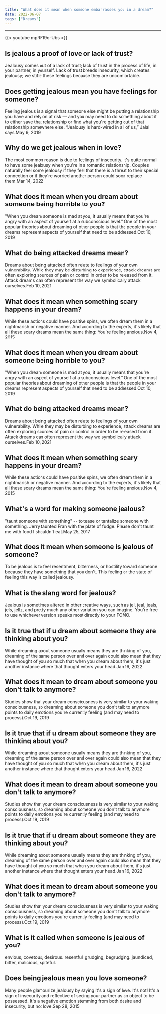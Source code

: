 ```yaml
---
title: "What does it mean when someone embarrasses you in a dream?"
date: 2022-06-07
tags: ["Dreams"]
---
```


---
{{< youtube mpRF19o-Ubs >}}
## Is jealous a proof of love or lack of trust?
Jealousy comes out of a lack of trust; lack of trust in the process of life, in your partner, in yourself. Lack of trust breeds insecurity, which creates jealousy; we stifle these feelings because they are uncomfortable.

## Does getting jealous mean you have feelings for someone?
Feeling jealous is a signal that someone else might be putting a relationship you have and rely on at risk — and you may need to do something about it to either save that relationship or find what you're getting out of that relationship somewhere else. “Jealousy is hard-wired in all of us,” Jalal says.May 9, 2019

## Why do we get jealous when in love?
The most common reason is due to feelings of insecurity. It's quite normal to have some jealousy when you're in a romantic relationship. Couples naturally feel some jealousy if they feel that there is a threat to their special connection or if they're worried another person could soon replace them.Mar 14, 2022

## What does it mean when you dream about someone being horrible to you?
"When you dream someone is mad at you, it usually means that you're angry with an aspect of yourself at a subconscious level." One of the most popular theories about dreaming of other people is that the people in your dreams represent aspects of yourself that need to be addressed.Oct 10, 2019

## What do being attacked dreams mean?
Dreams about being attacked often relate to feelings of your own vulnerability. While they may be disturbing to experience, attack dreams are often exploring sources of pain or control in order to be released from it. Attack dreams can often represent the way we symbolically attack ourselves.Feb 10, 2021

## What does it mean when something scary happens in your dream?
While these actions could have positive spins, we often dream them in a nightmarish or negative manner. And according to the experts, it's likely that all these scary dreams mean the same thing: You're feeling anxious.Nov 4, 2015

## What does it mean when you dream about someone being horrible to you?
"When you dream someone is mad at you, it usually means that you're angry with an aspect of yourself at a subconscious level." One of the most popular theories about dreaming of other people is that the people in your dreams represent aspects of yourself that need to be addressed.Oct 10, 2019

## What do being attacked dreams mean?
Dreams about being attacked often relate to feelings of your own vulnerability. While they may be disturbing to experience, attack dreams are often exploring sources of pain or control in order to be released from it. Attack dreams can often represent the way we symbolically attack ourselves.Feb 10, 2021

## What does it mean when something scary happens in your dream?
While these actions could have positive spins, we often dream them in a nightmarish or negative manner. And according to the experts, it's likely that all these scary dreams mean the same thing: You're feeling anxious.Nov 4, 2015

## What's a word for making someone jealous?
"taunt someone with something" -- to tease or tantalize someone with something. Jerry taunted Fran with the plate of fudge. Please don't taunt me with food I shouldn't eat.May 25, 2017

## What does it mean when someone is jealous of someone?
To be jealous is to feel resentment, bitterness, or hostility toward someone because they have something that you don't. This feeling or the state of feeling this way is called jealousy.

## What is the slang word for jealous?
Jealous is sometimes altered in other creative ways, such as jel, jeal, jeals, jels, jellz, and pretty much any other variation you can imagine. You're free to use whichever version speaks most directly to your FOMO.

## Is it true that if u dream about someone they are thinking about you?
While dreaming about someone usually means they are thinking of you, dreaming of the same person over and over again could also mean that they have thought of you so much that when you dream about them, it's just another instance where that thought enters your head.Jan 16, 2022

## What does it mean to dream about someone you don't talk to anymore?
Studies show that your dream consciousness is very similar to your waking consciousness, so dreaming about someone you don't talk to anymore points to daily emotions you're currently feeling (and may need to process).Oct 19, 2019

## Is it true that if u dream about someone they are thinking about you?
While dreaming about someone usually means they are thinking of you, dreaming of the same person over and over again could also mean that they have thought of you so much that when you dream about them, it's just another instance where that thought enters your head.Jan 16, 2022

## What does it mean to dream about someone you don't talk to anymore?
Studies show that your dream consciousness is very similar to your waking consciousness, so dreaming about someone you don't talk to anymore points to daily emotions you're currently feeling (and may need to process).Oct 19, 2019

## Is it true that if u dream about someone they are thinking about you?
While dreaming about someone usually means they are thinking of you, dreaming of the same person over and over again could also mean that they have thought of you so much that when you dream about them, it's just another instance where that thought enters your head.Jan 16, 2022

## What does it mean to dream about someone you don't talk to anymore?
Studies show that your dream consciousness is very similar to your waking consciousness, so dreaming about someone you don't talk to anymore points to daily emotions you're currently feeling (and may need to process).Oct 19, 2019

## What is it called when someone is jealous of you?
envious, covetous, desirous. resentful, grudging, begrudging. jaundiced, bitter, malicious, spiteful.

## Does being jealous mean you love someone?
Many people glamourize jealousy by saying it's a sign of love. It's not! It's a sign of insecurity and reflective of seeing your partner as an object to be possessed. It's a negative emotion stemming from both desire and insecurity, but not love.Sep 28, 2015


